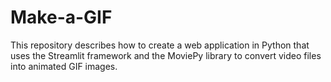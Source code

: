 # Make-a-GIF
This repository describes how to create a web application in Python that uses the Streamlit framework and the MoviePy library to convert video files into animated GIF images. 
